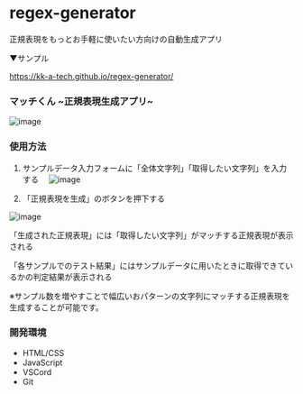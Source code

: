 # regex-generator
正規表現をもっとお手軽に使いたい方向けの自動生成アプリ

▼サンプル

https://kk-a-tech.github.io/regex-generator/

### マッチくん \~正規表現生成アプリ\~
![image](https://github.com/user-attachments/assets/2d8dda0b-3b06-490e-acc3-eb231919eea9)

### 使用方法
1. サンプルデータ入力フォームに「全体文字列」「取得したい文字列」を入力する
　![image](https://github.com/user-attachments/assets/45d11241-36b6-4bcc-9132-53f8f09f0555)

2. 「正規表現を生成」のボタンを押下する

 ![image](https://github.com/user-attachments/assets/c91a7d6a-840b-4658-a30f-98f444a3e8a9)

「生成された正規表現」には「取得したい文字列」がマッチする正規表現が表示される

「各サンプルでのテスト結果」にはサンプルデータに用いたときに取得できているかの判定結果が表示される

※サンプル数を増やすことで幅広いおパターンの文字列にマッチする正規表現を生成することが可能です。

### 開発環境
- HTML/CSS
- JavaScript
- VSCord
- Git

